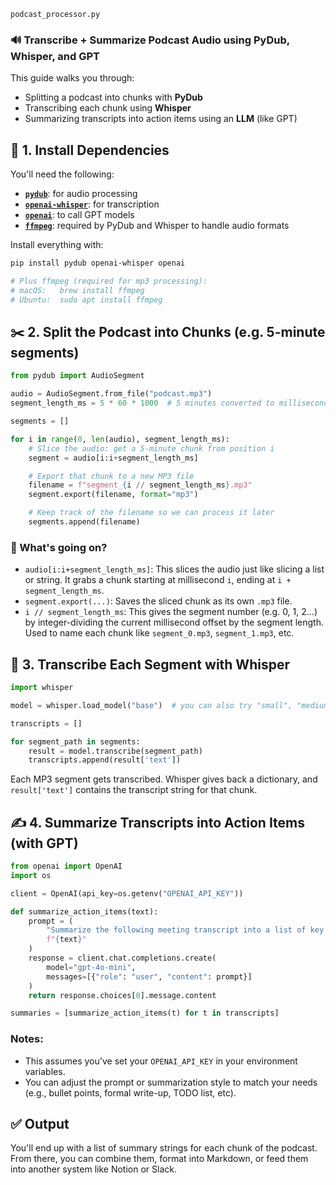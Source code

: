 `podcast_processor.py`

### 🔊 Transcribe + Summarize Podcast Audio using PyDub, Whisper, and GPT

This guide walks you through:

* Splitting a podcast into chunks with **PyDub**
* Transcribing each chunk using **Whisper**
* Summarizing transcripts into action items using an **LLM** (like GPT)

## 🧱 1. Install Dependencies

You'll need the following:

* [**`pydub`**](https://github.com/jiaaro/pydub): for audio processing
* [**`openai-whisper`**](https://github.com/openai/whisper): for transcription
* [**`openai`**](https://github.com/openai/openai-python): to call GPT models
* [**`ffmpeg`**](https://ffmpeg.org/): required by PyDub and Whisper to handle audio formats

Install everything with:

```bash
pip install pydub openai-whisper openai

# Plus ffmpeg (required for mp3 processing):
# macOS:   brew install ffmpeg
# Ubuntu:  sudo apt install ffmpeg
```

## ✂️ 2. Split the Podcast into Chunks (e.g. 5-minute segments)

```python
from pydub import AudioSegment

audio = AudioSegment.from_file("podcast.mp3")
segment_length_ms = 5 * 60 * 1000  # 5 minutes converted to milliseconds

segments = []

for i in range(0, len(audio), segment_length_ms):
    # Slice the audio: get a 5-minute chunk from position i
    segment = audio[i:i+segment_length_ms]

    # Export that chunk to a new MP3 file
    filename = f"segment_{i // segment_length_ms}.mp3"
    segment.export(filename, format="mp3")

    # Keep track of the filename so we can process it later
    segments.append(filename)
```

### 🧠 What's going on?

* `audio[i:i+segment_length_ms]`: This slices the audio just like slicing a list or string. It grabs a chunk starting at millisecond `i`, ending at `i + segment_length_ms`.
* `segment.export(...)`: Saves the sliced chunk as its own `.mp3` file.
* `i // segment_length_ms`: This gives the segment number (e.g. 0, 1, 2...) by integer-dividing the current millisecond offset by the segment length. Used to name each chunk like `segment_0.mp3`, `segment_1.mp3`, etc.

## 🧾 3. Transcribe Each Segment with Whisper

```python
import whisper

model = whisper.load_model("base")  # you can also try "small", "medium", or "large"

transcripts = []

for segment_path in segments:
    result = model.transcribe(segment_path)
    transcripts.append(result['text'])
```

Each MP3 segment gets transcribed. Whisper gives back a dictionary, and `result['text']` contains the transcript string for that chunk.

## ✍️ 4. Summarize Transcripts into Action Items (with GPT)

```python
from openai import OpenAI
import os

client = OpenAI(api_key=os.getenv("OPENAI_API_KEY"))

def summarize_action_items(text):
    prompt = (
        "Summarize the following meeting transcript into a list of key action items:\n\n"
        f"{text}"
    )
    response = client.chat.completions.create(
        model="gpt-4o-mini",
        messages=[{"role": "user", "content": prompt}]
    )
    return response.choices[0].message.content

summaries = [summarize_action_items(t) for t in transcripts]
```

### Notes:

* This assumes you've set your `OPENAI_API_KEY` in your environment variables.
* You can adjust the prompt or summarization style to match your needs (e.g., bullet points, formal write-up, TODO list, etc).

## ✅ Output

You'll end up with a list of summary strings for each chunk of the podcast. From there, you can combine them, format into Markdown, or feed them into another system like Notion or Slack.

<br>
